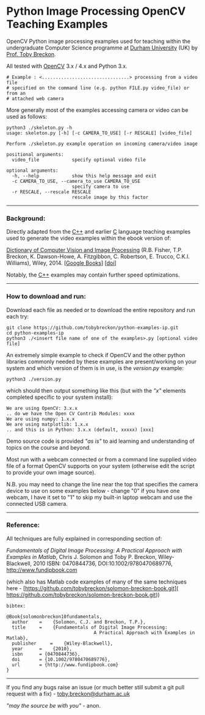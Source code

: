 # Python Image Processing OpenCV Teaching Examples

OpenCV Python image processing examples used for teaching within the undergraduate Computer Science programme
at [Durham University](http://www.durham.ac.uk) (UK) by [Prof. Toby Breckon](http://community.dur.ac.uk/toby.breckon/).

All tested with [OpenCV](http://www.opencv.org) 3.x / 4.x and Python 3.x.

```
# Example : <................................> processing from a video file
# specified on the command line (e.g. python FILE.py video_file) or from an
# attached web camera
```

More generally most of the examples accessing camera or video can be used as follows:

```
python3 ./skeleton.py -h
usage: skeleton.py [-h] [-c CAMERA_TO_USE] [-r RESCALE] [video_file]

Perform ./skeleton.py example operation on incoming camera/video image

positional arguments:
  video_file            specify optional video file

optional arguments:
  -h, --help            show this help message and exit
  -c CAMERA_TO_USE, --camera_to_use CAMERA_TO_USE
                        specify camera to use
  -r RESCALE, --rescale RESCALE
                        rescale image by this factor
```

---

### Background:

Directly adapted from the [C++](https://github.com/tobybreckon/cpp-examples-ipcv.git) and earlier [C](https://github.com/tobybreckon/cpp-examples-ipcv.git) language teaching examples used to generate the video examples within the ebook version of:

[Dictionary of Computer Vision and Image Processing](http://dx.doi.org/10.1002/9781119286462) (R.B. Fisher, T.P. Breckon, K. Dawson-Howe, A. Fitzgibbon, C. Robertson, E. Trucco, C.K.I. Williams), Wiley, 2014.
[[Google Books](http://books.google.co.uk/books?id=TaEQAgAAQBAJ&lpg=PP1&dq=isbn%3A1118706811&pg=PP1v=onepage&q&f=false)] [[doi](http://dx.doi.org/10.1002/9781119286462)]

Notably, the [C++](https://github.com/tobybreckon/cpp-examples-ipcv.git) examples may contain further speed optimizations.

---
### How to download and run:

Download each file as needed or to download the entire repository and run each try:

```
git clone https://github.com/tobybreckon/python-examples-ip.git
cd python-examples-ip
python3 ./<insert file name of one of the examples>.py [optional video file]
```

An extremely simple example to check if OpenCV and the other python libraries commonly needed by these examples are present/working
on your system and which version of them is in use, is the _version.py_ example:

```
python3 ./version.py
```

which should then output something like this (but with the _"x"_ elements completed
specific to your system install):

```
We are using OpenCV: 3.x.x
.. do we have the Open CV Contrib Modules: xxxx
We are using numpy: 1.x.x
We are using matplotlib: 1.x.x
.. and this is in Python: 3.x.x (default, xxxxx) [xxx]
```

Demo source code is provided _"as is"_ to aid learning and understanding of topics on the course and beyond.

Most run with a webcam connected or from a command line supplied video file of a format OpenCV supports on your system (otherwise edit the script to provide your own image source).

N.B. you may need to change the line near the top that specifies the camera device to use on some examples below - change "0" if you have one webcam, I have it set to "1" to skip my built-in laptop webcam and use the connected USB camera.

---

### Reference:

All techniques are fully explained in corresponding section of:

_Fundamentals of Digital Image Processing: A Practical Approach with Examples in Matlab_,
Chris J. Solomon and Toby P. Breckon, Wiley-Blackwell, 2010
ISBN: 0470844736, DOI:10.1002/9780470689776, http://www.fundipbook.com

(which also has Matlab code examples of many of the same techniques here - [https://github.com/tobybreckon/solomon-breckon-book.git]( https://github.com/tobybreckon/solomon-breckon-book.git))

```
bibtex:

@Book{solomonbreckon10fundamentals,
  author 	= 	 {Solomon, C.J. and Breckon, T.P.},
  title 	= 	 {Fundamentals of Digital Image Processing:
                                A Practical Approach with Examples in Matlab},
  publisher 	= 	 {Wiley-Blackwell},
  year 		= 	 {2010},
  isbn 		= {0470844736},
  doi 		= {10.1002/9780470689776},
  url 		= {http://www.fundipbook.com}
}
```

---

If you find any bugs raise an issue (or much better still submit a git pull request with a fix) - toby.breckon@durham.ac.uk

_"may the source be with you"_ - anon.
